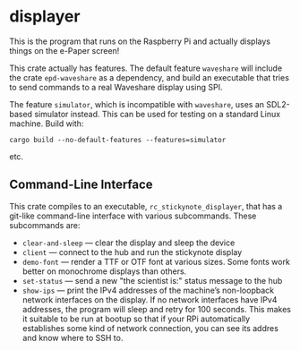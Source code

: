 # displayer

This is the program that runs on the Raspberry Pi and actually displays things
on the e-Paper screen!

This crate actually has features. The default feature `waveshare` will include
the crate `epd-waveshare` as a dependency, and build an executable that tries
to send commands to a real Waveshare display using SPI.

The feature `simulator`, which is incompatible with `waveshare`, uses an
SDL2-based simulator instead. This can be used for testing on a standard Linux
machine. Build with:

```
cargo build --no-default-features --features=simulator
```

etc.


## Command-Line Interface

This crate compiles to an executable, `rc_stickynote_displayer`, that has a
git-like command-line interface with various subcommands. These subcommands
are:

- `clear-and-sleep` — clear the display and sleep the device
- `client` — connect to the hub and run the stickynote display
- `demo-font` — render a TTF or OTF font at various sizes. Some fonts work better
  on monochrome displays than others.
- `set-status` — send a new "the scientist is:" status message to the hub
- `show-ips` — print the IPv4 addresses of the machine’s non-loopback network
  interfaces on the display. If no network interfaces have IPv4 addresses, the
  program will sleep and retry for 100 seconds. This makes it suitable to be
  run at bootup so that if your RPi automatically establishes some kind of
  network connection, you can see its addres and know where to SSH to.
